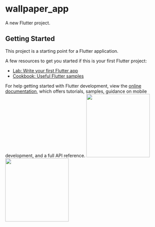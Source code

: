 # wallpaper_app

A new Flutter project.

## Getting Started

This project is a starting point for a Flutter application.

A few resources to get you started if this is your first Flutter project:

- [Lab: Write your first Flutter app](https://docs.flutter.dev/get-started/codelab)
- [Cookbook: Useful Flutter samples](https://docs.flutter.dev/cookbook)

For help getting started with Flutter development, view the
[online documentation](https://docs.flutter.dev/), which offers tutorials,
samples, guidance on mobile development, and a full API reference.
<img src="https://github.com/Devchevli/wallpaper_app/assets/149552911/8f6f07fa-11a3-493e-805b-af9d7538df9d" width="200"/>
<img src="https://github.com/Devchevli/wallpaper_app/assets/149552911/25af7849-a018-4232-ba13-557a47d53b9c" width="200"/>


